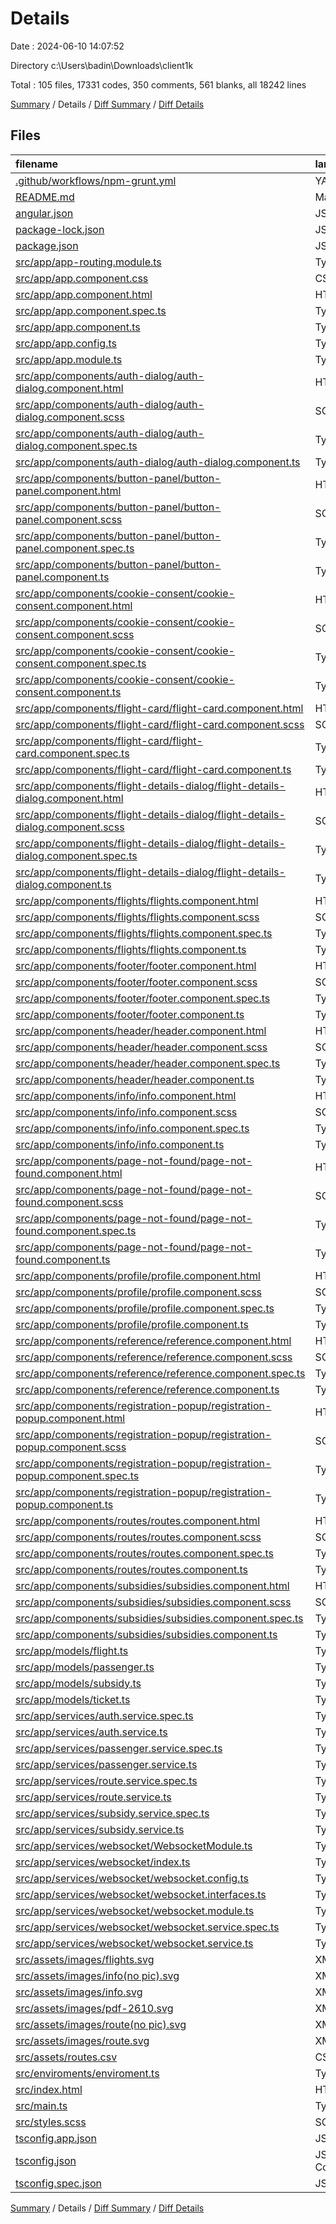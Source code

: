 # Details

Date : 2024-06-10 14:07:52

Directory c:\\Users\\badin\\Downloads\\client1k

Total : 105 files,  17331 codes, 350 comments, 561 blanks, all 18242 lines

[Summary](results.md) / Details / [Diff Summary](diff.md) / [Diff Details](diff-details.md)

## Files
| filename | language | code | comment | blank | total |
| :--- | :--- | ---: | ---: | ---: | ---: |
| [.github/workflows/npm-grunt.yml](/.github/workflows/npm-grunt.yml) | YAML | 22 | 0 | 7 | 29 |
| [README.md](/README.md) | Markdown | 0 | 0 | 2 | 2 |
| [angular.json](/angular.json) | JSON | 109 | 0 | 1 | 110 |
| [package-lock.json](/package-lock.json) | JSON | 14,102 | 0 | 1 | 14,103 |
| [package.json](/package.json) | JSON | 52 | 0 | 1 | 53 |
| [src/app/app-routing.module.ts](/src/app/app-routing.module.ts) | TypeScript | 22 | 2 | 6 | 30 |
| [src/app/app.component.css](/src/app/app.component.css) | CSS | 20 | 0 | 5 | 25 |
| [src/app/app.component.html](/src/app/app.component.html) | HTML | 11 | 0 | 0 | 11 |
| [src/app/app.component.spec.ts](/src/app/app.component.spec.ts) | TypeScript | 31 | 0 | 5 | 36 |
| [src/app/app.component.ts](/src/app/app.component.ts) | TypeScript | 12 | 0 | 7 | 19 |
| [src/app/app.config.ts](/src/app/app.config.ts) | TypeScript | 0 | 7 | 3 | 10 |
| [src/app/app.module.ts](/src/app/app.module.ts) | TypeScript | 82 | 0 | 1 | 83 |
| [src/app/components/auth-dialog/auth-dialog.component.html](/src/app/components/auth-dialog/auth-dialog.component.html) | HTML | 26 | 22 | 4 | 52 |
| [src/app/components/auth-dialog/auth-dialog.component.scss](/src/app/components/auth-dialog/auth-dialog.component.scss) | SCSS | 100 | 0 | 16 | 116 |
| [src/app/components/auth-dialog/auth-dialog.component.spec.ts](/src/app/components/auth-dialog/auth-dialog.component.spec.ts) | TypeScript | 18 | 0 | 6 | 24 |
| [src/app/components/auth-dialog/auth-dialog.component.ts](/src/app/components/auth-dialog/auth-dialog.component.ts) | TypeScript | 8 | 0 | 3 | 11 |
| [src/app/components/button-panel/button-panel.component.html](/src/app/components/button-panel/button-panel.component.html) | HTML | 19 | 20 | 8 | 47 |
| [src/app/components/button-panel/button-panel.component.scss](/src/app/components/button-panel/button-panel.component.scss) | SCSS | 64 | 28 | 15 | 107 |
| [src/app/components/button-panel/button-panel.component.spec.ts](/src/app/components/button-panel/button-panel.component.spec.ts) | TypeScript | 17 | 0 | 5 | 22 |
| [src/app/components/button-panel/button-panel.component.ts](/src/app/components/button-panel/button-panel.component.ts) | TypeScript | 27 | 0 | 4 | 31 |
| [src/app/components/cookie-consent/cookie-consent.component.html](/src/app/components/cookie-consent/cookie-consent.component.html) | HTML | 8 | 0 | 1 | 9 |
| [src/app/components/cookie-consent/cookie-consent.component.scss](/src/app/components/cookie-consent/cookie-consent.component.scss) | SCSS | 40 | 0 | 5 | 45 |
| [src/app/components/cookie-consent/cookie-consent.component.spec.ts](/src/app/components/cookie-consent/cookie-consent.component.spec.ts) | TypeScript | 18 | 0 | 6 | 24 |
| [src/app/components/cookie-consent/cookie-consent.component.ts](/src/app/components/cookie-consent/cookie-consent.component.ts) | TypeScript | 43 | 0 | 6 | 49 |
| [src/app/components/flight-card/flight-card.component.html](/src/app/components/flight-card/flight-card.component.html) | HTML | 10 | 0 | 1 | 11 |
| [src/app/components/flight-card/flight-card.component.scss](/src/app/components/flight-card/flight-card.component.scss) | SCSS | 62 | 0 | 15 | 77 |
| [src/app/components/flight-card/flight-card.component.spec.ts](/src/app/components/flight-card/flight-card.component.spec.ts) | TypeScript | 18 | 0 | 6 | 24 |
| [src/app/components/flight-card/flight-card.component.ts](/src/app/components/flight-card/flight-card.component.ts) | TypeScript | 22 | 0 | 8 | 30 |
| [src/app/components/flight-details-dialog/flight-details-dialog.component.html](/src/app/components/flight-details-dialog/flight-details-dialog.component.html) | HTML | 16 | 0 | 1 | 17 |
| [src/app/components/flight-details-dialog/flight-details-dialog.component.scss](/src/app/components/flight-details-dialog/flight-details-dialog.component.scss) | SCSS | 6 | 0 | 2 | 8 |
| [src/app/components/flight-details-dialog/flight-details-dialog.component.spec.ts](/src/app/components/flight-details-dialog/flight-details-dialog.component.spec.ts) | TypeScript | 18 | 0 | 6 | 24 |
| [src/app/components/flight-details-dialog/flight-details-dialog.component.ts](/src/app/components/flight-details-dialog/flight-details-dialog.component.ts) | TypeScript | 20 | 0 | 3 | 23 |
| [src/app/components/flights/flights.component.html](/src/app/components/flights/flights.component.html) | HTML | 37 | 0 | 0 | 37 |
| [src/app/components/flights/flights.component.scss](/src/app/components/flights/flights.component.scss) | SCSS | 141 | 0 | 23 | 164 |
| [src/app/components/flights/flights.component.spec.ts](/src/app/components/flights/flights.component.spec.ts) | TypeScript | 17 | 0 | 5 | 22 |
| [src/app/components/flights/flights.component.ts](/src/app/components/flights/flights.component.ts) | TypeScript | 67 | 13 | 15 | 95 |
| [src/app/components/footer/footer.component.html](/src/app/components/footer/footer.component.html) | HTML | 20 | 0 | 5 | 25 |
| [src/app/components/footer/footer.component.scss](/src/app/components/footer/footer.component.scss) | SCSS | 37 | 0 | 6 | 43 |
| [src/app/components/footer/footer.component.spec.ts](/src/app/components/footer/footer.component.spec.ts) | TypeScript | 18 | 0 | 6 | 24 |
| [src/app/components/footer/footer.component.ts](/src/app/components/footer/footer.component.ts) | TypeScript | 28 | 0 | 6 | 34 |
| [src/app/components/header/header.component.html](/src/app/components/header/header.component.html) | HTML | 30 | 24 | 1 | 55 |
| [src/app/components/header/header.component.scss](/src/app/components/header/header.component.scss) | SCSS | 84 | 0 | 17 | 101 |
| [src/app/components/header/header.component.spec.ts](/src/app/components/header/header.component.spec.ts) | TypeScript | 18 | 0 | 6 | 24 |
| [src/app/components/header/header.component.ts](/src/app/components/header/header.component.ts) | TypeScript | 49 | 0 | 5 | 54 |
| [src/app/components/info/info.component.html](/src/app/components/info/info.component.html) | HTML | 43 | 0 | 0 | 43 |
| [src/app/components/info/info.component.scss](/src/app/components/info/info.component.scss) | SCSS | 29 | 0 | 5 | 34 |
| [src/app/components/info/info.component.spec.ts](/src/app/components/info/info.component.spec.ts) | TypeScript | 17 | 0 | 5 | 22 |
| [src/app/components/info/info.component.ts](/src/app/components/info/info.component.ts) | TypeScript | 8 | 0 | 3 | 11 |
| [src/app/components/page-not-found/page-not-found.component.html](/src/app/components/page-not-found/page-not-found.component.html) | HTML | 31 | 0 | 3 | 34 |
| [src/app/components/page-not-found/page-not-found.component.scss](/src/app/components/page-not-found/page-not-found.component.scss) | SCSS | 21 | 0 | 1 | 22 |
| [src/app/components/page-not-found/page-not-found.component.spec.ts](/src/app/components/page-not-found/page-not-found.component.spec.ts) | TypeScript | 17 | 0 | 5 | 22 |
| [src/app/components/page-not-found/page-not-found.component.ts](/src/app/components/page-not-found/page-not-found.component.ts) | TypeScript | 10 | 0 | 4 | 14 |
| [src/app/components/profile/profile.component.html](/src/app/components/profile/profile.component.html) | HTML | 44 | 0 | 1 | 45 |
| [src/app/components/profile/profile.component.scss](/src/app/components/profile/profile.component.scss) | SCSS | 96 | 0 | 25 | 121 |
| [src/app/components/profile/profile.component.spec.ts](/src/app/components/profile/profile.component.spec.ts) | TypeScript | 18 | 0 | 6 | 24 |
| [src/app/components/profile/profile.component.ts](/src/app/components/profile/profile.component.ts) | TypeScript | 78 | 4 | 6 | 88 |
| [src/app/components/reference/reference.component.html](/src/app/components/reference/reference.component.html) | HTML | 20 | 0 | 0 | 20 |
| [src/app/components/reference/reference.component.scss](/src/app/components/reference/reference.component.scss) | SCSS | 29 | 0 | 5 | 34 |
| [src/app/components/reference/reference.component.spec.ts](/src/app/components/reference/reference.component.spec.ts) | TypeScript | 18 | 0 | 6 | 24 |
| [src/app/components/reference/reference.component.ts](/src/app/components/reference/reference.component.ts) | TypeScript | 19 | 0 | 5 | 24 |
| [src/app/components/registration-popup/registration-popup.component.html](/src/app/components/registration-popup/registration-popup.component.html) | HTML | 35 | 1 | 3 | 39 |
| [src/app/components/registration-popup/registration-popup.component.scss](/src/app/components/registration-popup/registration-popup.component.scss) | SCSS | 37 | 0 | 8 | 45 |
| [src/app/components/registration-popup/registration-popup.component.spec.ts](/src/app/components/registration-popup/registration-popup.component.spec.ts) | TypeScript | 18 | 0 | 6 | 24 |
| [src/app/components/registration-popup/registration-popup.component.ts](/src/app/components/registration-popup/registration-popup.component.ts) | TypeScript | 15 | 0 | 5 | 20 |
| [src/app/components/routes/routes.component.html](/src/app/components/routes/routes.component.html) | HTML | 26 | 0 | 2 | 28 |
| [src/app/components/routes/routes.component.scss](/src/app/components/routes/routes.component.scss) | SCSS | 33 | 0 | 8 | 41 |
| [src/app/components/routes/routes.component.spec.ts](/src/app/components/routes/routes.component.spec.ts) | TypeScript | 17 | 0 | 5 | 22 |
| [src/app/components/routes/routes.component.ts](/src/app/components/routes/routes.component.ts) | TypeScript | 153 | 13 | 3 | 169 |
| [src/app/components/subsidies/subsidies.component.html](/src/app/components/subsidies/subsidies.component.html) | HTML | 68 | 0 | 18 | 86 |
| [src/app/components/subsidies/subsidies.component.scss](/src/app/components/subsidies/subsidies.component.scss) | SCSS | 90 | 1 | 19 | 110 |
| [src/app/components/subsidies/subsidies.component.spec.ts](/src/app/components/subsidies/subsidies.component.spec.ts) | TypeScript | 18 | 0 | 6 | 24 |
| [src/app/components/subsidies/subsidies.component.ts](/src/app/components/subsidies/subsidies.component.ts) | TypeScript | 46 | 0 | 8 | 54 |
| [src/app/models/flight.ts](/src/app/models/flight.ts) | TypeScript | 10 | 0 | 1 | 11 |
| [src/app/models/passenger.ts](/src/app/models/passenger.ts) | TypeScript | 9 | 0 | 1 | 10 |
| [src/app/models/subsidy.ts](/src/app/models/subsidy.ts) | TypeScript | 7 | 0 | 0 | 7 |
| [src/app/models/ticket.ts](/src/app/models/ticket.ts) | TypeScript | 11 | 0 | 1 | 12 |
| [src/app/services/auth.service.spec.ts](/src/app/services/auth.service.spec.ts) | TypeScript | 12 | 0 | 5 | 17 |
| [src/app/services/auth.service.ts](/src/app/services/auth.service.ts) | TypeScript | 17 | 47 | 21 | 85 |
| [src/app/services/passenger.service.spec.ts](/src/app/services/passenger.service.spec.ts) | TypeScript | 12 | 0 | 5 | 17 |
| [src/app/services/passenger.service.ts](/src/app/services/passenger.service.ts) | TypeScript | 23 | 14 | 10 | 47 |
| [src/app/services/route.service.spec.ts](/src/app/services/route.service.spec.ts) | TypeScript | 12 | 0 | 5 | 17 |
| [src/app/services/route.service.ts](/src/app/services/route.service.ts) | TypeScript | 18 | 0 | 8 | 26 |
| [src/app/services/subsidy.service.spec.ts](/src/app/services/subsidy.service.spec.ts) | TypeScript | 12 | 0 | 5 | 17 |
| [src/app/services/subsidy.service.ts](/src/app/services/subsidy.service.ts) | TypeScript | 18 | 0 | 9 | 27 |
| [src/app/services/websocket/WebsocketModule.ts](/src/app/services/websocket/WebsocketModule.ts) | TypeScript | 0 | 0 | 1 | 1 |
| [src/app/services/websocket/index.ts](/src/app/services/websocket/index.ts) | TypeScript | 0 | 0 | 1 | 1 |
| [src/app/services/websocket/websocket.config.ts](/src/app/services/websocket/websocket.config.ts) | TypeScript | 2 | 0 | 1 | 3 |
| [src/app/services/websocket/websocket.interfaces.ts](/src/app/services/websocket/websocket.interfaces.ts) | TypeScript | 15 | 0 | 3 | 18 |
| [src/app/services/websocket/websocket.module.ts](/src/app/services/websocket/websocket.module.ts) | TypeScript | 0 | 22 | 3 | 25 |
| [src/app/services/websocket/websocket.service.spec.ts](/src/app/services/websocket/websocket.service.spec.ts) | TypeScript | 0 | 12 | 3 | 15 |
| [src/app/services/websocket/websocket.service.ts](/src/app/services/websocket/websocket.service.ts) | TypeScript | 0 | 109 | 30 | 139 |
| [src/assets/images/flights.svg](/src/assets/images/flights.svg) | XML | 29 | 0 | 1 | 30 |
| [src/assets/images/info(no pic).svg](/src/assets/images/info(no%20pic).svg) | XML | 28 | 0 | 1 | 29 |
| [src/assets/images/info.svg](/src/assets/images/info.svg) | XML | 38 | 0 | 1 | 39 |
| [src/assets/images/pdf-2610.svg](/src/assets/images/pdf-2610.svg) | XML | 14 | 0 | 1 | 15 |
| [src/assets/images/route(no pic).svg](/src/assets/images/route(no%20pic).svg) | XML | 28 | 0 | 1 | 29 |
| [src/assets/images/route.svg](/src/assets/images/route.svg) | XML | 33 | 0 | 1 | 34 |
| [src/assets/routes.csv](/src/assets/routes.csv) | CSV | 271 | 0 | 0 | 271 |
| [src/enviroments/enviroment.ts](/src/enviroments/enviroment.ts) | TypeScript | 4 | 0 | 1 | 5 |
| [src/index.html](/src/index.html) | HTML | 16 | 0 | 1 | 17 |
| [src/main.ts](/src/main.ts) | TypeScript | 4 | 1 | 6 | 11 |
| [src/styles.scss](/src/styles.scss) | SCSS | 4 | 7 | 5 | 16 |
| [tsconfig.app.json](/tsconfig.app.json) | JSON | 15 | 1 | 1 | 17 |
| [tsconfig.json](/tsconfig.json) | JSON with Comments | 32 | 1 | 1 | 34 |
| [tsconfig.spec.json](/tsconfig.spec.json) | JSON | 14 | 1 | 1 | 16 |

[Summary](results.md) / Details / [Diff Summary](diff.md) / [Diff Details](diff-details.md)